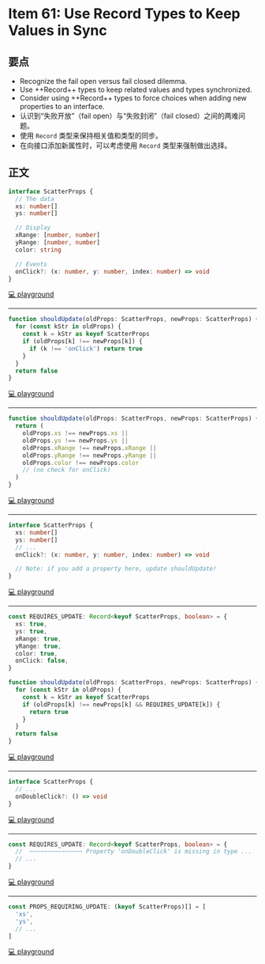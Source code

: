 # Item 61: Use Record Types to Keep Values in Sync

## 要点

- Recognize the fail open versus fail closed dilemma.
- Use ++Record++ types to keep related values and types synchronized.
- Consider using ++Record++ types to force choices when adding new properties to an interface.
- 认识到“失败开放”（fail open）与“失败封闭”（fail closed）之间的两难问题。
- 使用 `Record` 类型来保持相关值和类型的同步。
- 在向接口添加新属性时，可以考虑使用 `Record` 类型来强制做出选择。

## 正文

```ts
interface ScatterProps {
  // The data
  xs: number[]
  ys: number[]

  // Display
  xRange: [number, number]
  yRange: [number, number]
  color: string

  // Events
  onClick?: (x: number, y: number, index: number) => void
}
```

[💻 playground](https://www.typescriptlang.org/play/?ts=5.4.5#code/JYOwLgpgTgZghgYwgAgMoLmSUAKUD2ADgM7IDeAUMsgPQ3IAqAFigCaZxXIAexAXMhABXALYAjaAG0AugG4uAT36DREqDPlc6yACLBihADZwFXbgCU4IAOYQBk4eOgAaFU6hzFlm3eQPVLm5qntQI+Ib4UALEYFCg1prU2gCiAG4Q4MRc+CAAwobACADWAPwCABTcAo5qrgrVAVCuoKwQVUHQAJTIALwAfMip+MCs8gC+FEA)

---

```ts
function shouldUpdate(oldProps: ScatterProps, newProps: ScatterProps) {
  for (const kStr in oldProps) {
    const k = kStr as keyof ScatterProps
    if (oldProps[k] !== newProps[k]) {
      if (k !== 'onClick') return true
    }
  }
  return false
}
```

[💻 playground](https://www.typescriptlang.org/play/?ts=5.4.5#code/JYOwLgpgTgZghgYwgAgMoLmSUAKUD2ADgM7IDeAUMsgPQ3IAqAFigCaZxXIAexAXMhABXALYAjaAG0AugG4uAT36DREqDPlc6yACLBihADZwFXbgCU4IAOYQBk4eOgAaFU6hzFlm3eQPVLm5qntQI+Ib4UALEYFCg1prU2gCiAG4Q4MRc+CAAwobACADWAPwCABTcAo5qrgrVAVCuoKwQVUHQAJTIALwAfMip+MCs8gC+FDBCIAhgwDnIxEz4QoasAKqE7JDl2Wt4RMromNgHJM5cIBAA7mdHGFjQdxTdlNQwkcjlYSAxyEWoWLIUDIcKsO6vLihHJ-Iq9f6AqDIOCkIoQBT4GBoB6nAgkeTUajALHlMF3SRFaTIACEPR6ghu5MpkMJhOJXzhtPpAHIcvlCkVud0oBAwEIoCBkLEhBACYSJtQFcgRWKJch4IZiLKKBMgA)

---

```ts
function shouldUpdate(oldProps: ScatterProps, newProps: ScatterProps) {
  return (
    oldProps.xs !== newProps.xs ||
    oldProps.ys !== newProps.ys ||
    oldProps.xRange !== newProps.xRange ||
    oldProps.yRange !== newProps.yRange ||
    oldProps.color !== newProps.color
    // (no check for onClick)
  )
}
```

[💻 playground](https://www.typescriptlang.org/play/?ts=5.4.5#code/JYOwLgpgTgZghgYwgAgMoLmSUAKUD2ADgM7IDeAUMsgPQ3IAqAFigCaZxXIAexAXMhABXALYAjaAG0AugG4uAT36DREqDPlc6yACLBihADZwFXbgCU4IAOYQBk4eOgAaFU6hzFlm3eQPVLm5qntQI+Ib4UALEYFCg1prU2gCiAG4Q4MRc+CAAwobACADWAPwCABTcAo5qrgrVAVCuoKwQVUHQAJTIALwAfMip+MCs8gC+FDBCIAhgwDnIxEz4QoasAKqE7JDl2Wt4RMromNgHJM5cIBAA7mdHGFjQdxTdlNRQEGBCUCDIu9TUcKsO4AOl4yAAhD0eoIbqDwQAfBFcQH7AgkEFKSHQ2G3dHETGkJEo5BA+HeWzYmFXPGHMEUlDEgGktF0hQMqm40HsqyUpkAsn4kFhCJQTk00EiyIk7TlED4ZAIFjFZAwSKkvIFYqdLidcYUIA)

---

```ts
interface ScatterProps {
  xs: number[]
  ys: number[]
  // ...
  onClick?: (x: number, y: number, index: number) => void

  // Note: if you add a property here, update shouldUpdate!
}
```

[💻 playground](https://www.typescriptlang.org/play/?ts=5.4.5#code/JYOwLgpgTgZghgYwgAgMoLmSUAKUD2ADgM7IDeAUMsgPQ3IAqAFigCaZxXIAexAXMhABXALYAjaAG0AugG4uAT36DREqDPlc6yACLBihADZwFXbgCU4IAOYQBk4eOgAaFU6hzFlm3eQPVLm5qntQI+Ib4UALEYFCg1prU2gCiAG4Q4MRc+CAAwobACADWAPwCABTcAo5qrgrVAVCuoKwQVUHQAJTIALwAfMip+MCs8gC+FKDY8EhoGFjQeESklNS8De4aiso1UiG09AB0x9l5BcVlyJUbtcj1HU3ILW03Xb0DQyOJB8gAcviQATAGB3fBCZBwVisCHIQgEQjQMAKZAsKAQVxCQjsSDIYhMMGGVgAVSxmAgAEIKBMgA)

---

```ts
const REQUIRES_UPDATE: Record<keyof ScatterProps, boolean> = {
  xs: true,
  ys: true,
  xRange: true,
  yRange: true,
  color: true,
  onClick: false,
}

function shouldUpdate(oldProps: ScatterProps, newProps: ScatterProps) {
  for (const kStr in oldProps) {
    const k = kStr as keyof ScatterProps
    if (oldProps[k] !== newProps[k] && REQUIRES_UPDATE[k]) {
      return true
    }
  }
  return false
}
```

[💻 playground](https://www.typescriptlang.org/play/?ts=5.4.5#code/JYOwLgpgTgZghgYwgAgMoLmSUAKUD2ADgM7IDeAUMsgPQ3IAqAFigCaZxXIAexAXMhABXALYAjaAG0AugG4uAT36DREqDPlc6yACLBihADZwFXbgCU4IAOYQBk4eOgAaFU6hzFlm3eQPVLm5qntQI+Ib4UALEYFCg1prU2gCiAG4Q4MRc+CAAwobACADWAPwCABTcAo5qrgrVAVCuoKwQVUHQAJTIALwAfMip+MCs8gC+FGEgMcjmyQCKAKoAknOoAPqLODoAggzJAuYQYVCsADxFEAr4MGgYWNB4RMSuYvjhEFYDPeRmyrFCCDORT-KCA4HUCxWWwCAFArzQ3xwiHIMIRKLIZHZPIFYoCeCGYjwsaaGBCEAIMDAHLIYhMfBCQysRaEdiQcrZJlPEgCdCYbDcl5cEAQADugt59wFBBIFG6lGoMEiyHKUxmRVQsWQoGQ4VYgvlXFCOXVvWQGq1cFIl2utz5D1wMuI8mo1GAt3KesFkiK0mQAEIej8ReKnT6-QAyCOzBYrNabbZ7ZLhw2u11QCBgIRQECYsEQF2uibUYvIDNZnPIAlE8YUIA)

---

```ts
interface ScatterProps {
  // ...
  onDoubleClick?: () => void
}
```

[💻 playground](https://www.typescriptlang.org/play/?ts=5.4.5#code/JYOwLgpgTgZghgYwgAgMoLmSUAKUD2ADgM7IDeAUMsgPQ3IAqAFigCaZxXIAexAXMhABXALYAjaAG0AugG4uAT36DREqDPlc6yACLBihADZwFXbgCU4IAOYQBk4eOgAaFU6hzFlm3eQPVLm5qntQI+Ib4UALEYFCg1prU2gCiAG4Q4MRc+CAAwobACADWAPwCABTcAo5qrgrVAVCuoKwQVUHQAJTIALwAfMip+MCs8gC+FKDY8EhoGFjQeESklEn0AHSb2SA6+EJihhD5haUV3f2Dw6MUE0A)

---

```ts
const REQUIRES_UPDATE: Record<keyof ScatterProps, boolean> = {
  //  ~~~~~~~~~~~~~~~ Property 'onDoubleClick' is missing in type ...
  // ...
}
```

[💻 playground](https://www.typescriptlang.org/play/?ts=5.4.5#code/JYOwLgpgTgZghgYwgAgMoLmSUAKUD2ADgM7IDeAUMsgPQ3IAqAFigCaZxXIAexAXMhABXALYAjaAG0AugG4uAT36DREqDPlc6yACLBihADZwFXbgCU4IAOYQBk4eOgAaFU6hzFlm3eQPVLm5qntQI+Ib4UALEYFCg1prU2gCiAG4Q4MRc+CAAwobACADWAPwCABTcAo5qrgrVAVCuoKwQVUHQAJTIALwAfMip+MCs8gC+FKDY8EhoGFjQeESklEn0AHSb2SA6+EJihhD5haUV3f2Dw6MUE2EgMcjmyQCKAKoAkk+oAPqvODoAQQYyQE5ggYSgrAAPEUIAp8DA5phsEsSK4xPhwhArAMeuQtPRkAA-Emksnk5Co6BgBTIADkOV2+0Ox2KdOQ+mQIn0xHiHJAyBphBQm3WBOQuQA8gBZHBfVBmZSxIQQZyKJVQFVq6gWKy2ATK1VePW+Q3a5BhCJRQWao3UHKsooCeCGYh22j0ZIAOR0N00QA)

---

```ts
const PROPS_REQUIRING_UPDATE: (keyof ScatterProps)[] = [
  'xs',
  'ys',
  // ...
]
```

[💻 playground](https://www.typescriptlang.org/play/?ts=5.4.5#code/JYOwLgpgTgZghgYwgAgMoLmSUAKUD2ADgM7IDeAUMsgPQ3IAqAFigCaZxXIAexAXMhABXALYAjaAG0AugG4uAT36DREqDPlc6yACLBihADZwFXbgCU4IAOYQBk4eOgAaFU6hzFlm3eQPVLm5qntQI+Ib4UALEYFCg1prU2gCiAG4Q4MRc+CAAwobACADWAPwCABTcAo5qrgrVAVCuoKwQVUHQAJTIALwAfMip+MCs8gC+FKDY8EhoGFjQeESklEn0AHSb2SA6+EJihhD5haUV3f2Dw6MUE2EgMcg45gDyOKgA+ubJAIoAqgCS5n+ADkAOLvX44HQAQQYyQqRQgCnwMDmmGwSxInRkvT8XAA5Lx8c4CUpiVoNltPEA)
